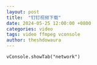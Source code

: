 ```yaml
---
layout: post
title:  "钉钉视频下载"
date: 2024-05-25 12:00:00 +0800
categories: video
tags: video ffmpeg vconsole
author: theshdowaura
---
```

```
vConsole.showTab("network")
```

